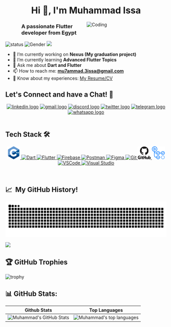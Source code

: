 <h1 align="center">Hi 👋, I'm Muhammad Issa</h1>

<img align="right" alt="Coding" width="250" 
  src="https://media3.giphy.com/media/v1.Y2lkPTc5MGI3NjExdTJiaXd2ZjF3OGFmb2JhNm9kNWs4bTBxZXRjZHUxcnN5eDQyZm8zMCZlcD12MV9pbnRlcm5hbF9naWZfYnlfaWQmY3Q9Zw/DbXSzkKLzy96e3uukf/giphy.gif">
  
<h3 align="flex" style="margin-left: 50px">A passionate Flutter developer from Egypt</h3>
  
![status](https://img.shields.io/badge/status-up-5D3FD3) ![Gender](https://img.shields.io/badge/gender-%F0%9F%A4%B5-lightgrey) ![](https://komarev.com/ghpvc/?username=mu7ammad-3issa&label=Profile%20views&color=blue&countColor=%237B1E7B&style=flat)
  
- 🔭 I’m currently working on **Nexus (My graduation project)**
- 🌱 I’m currently learning **Advanced Flutter Topics**
- 💬 Ask me about **Dart and Flutter**
- 📫 How to reach me: **mu7ammad.3issa@gmail.com**
- 📄 Know about my experiences: [My Resume/CV](https://drive.google.com/file/d/1FqN2qKkvw2_BaFZh4PkF92Oj2Eq3IDNk/view?usp=sharing)

<h2 align="left">Let's Connect and have a Chat! 💬</h2>

<div align="center">
  <a href="https://www.linkedin.com/in/mu7ammad-3issa" target="_blank"><img src="https://img.shields.io/static/v1?message=LinkedIn&logo=linkedin&label=&color=0077B5&logoColor=white&labelColor=&style=for-the-badge" height="35" alt="linkedin logo" /></a>
  <a href="mailto:mu7ammad.3issa@gmail.com" target="_blank"><img src="https://img.shields.io/static/v1?message=Gmail&logo=gmail&label=&color=D14836&logoColor=white&labelColor=&style=for-the-badge" height="35" alt="gmail logo" /></a>
  <a href="https://discord.com/users/3_issa" target="_blank"><img src="https://img.shields.io/static/v1?message=Discord&logo=discord&label=&color=7289DA&logoColor=white&labelColor=&style=for-the-badge" height="35" alt="discord logo" /></a>
  <a href="https://x.com/mu7ammad_3issa" target="_blank"><img src="https://img.shields.io/static/v1?message=Twitter&logo=twitter&label=&color=1DA1F2&logoColor=white&labelColor=&style=for-the-badge" height="35" alt="twitter logo" /></a>
  <a href="https://t.me/mu7ammad_3issa" target="_blank"><img src="https://img.shields.io/static/v1?message=Telegram&logo=telegram&label=&color=2CA5E0&logoColor=white&labelColor=&style=for-the-badge" height="35" alt="telegram logo" /></a>
  <a href="https://wa.me/+201557372814" target="_blank"><img src="https://img.shields.io/static/v1?message=Whatsapp&logo=whatsapp&label=&color=25D366&logoColor=white&labelColor=&style=for-the-badge" height="35" alt="whatsapp logo" /></a>
</div>

<br/>

<h2 align="left">Tech Stack 🛠</h2>

<p align="center">
  <a href="https://cplusplus.com/" target="_blank" rel="noreferrer"> <img src="https://raw.githubusercontent.com/devicons/devicon/master/icons/cplusplus/cplusplus-original.svg" alt="C++" width="40" height="40"/> </a>
  <a href="https://dart.dev" target="_blank" rel="noreferrer"> <img src="https://www.vectorlogo.zone/logos/dartlang/dartlang-icon.svg" alt="Dart" width="40" height="40"/> </a>
  <a href="https://flutter.dev" target="_blank" rel="noreferrer"> <img src="https://www.vectorlogo.zone/logos/flutterio/flutterio-icon.svg" alt="Flutter" width="40" height="40"/> </a>
  <a href="https://firebase.google.com/" target="_blank" rel="noreferrer"> <img src="https://www.vectorlogo.zone/logos/firebase/firebase-icon.svg" alt="Firebase" width="40" height="40"/> </a>
  <a href="https://www.postman.com" target="_blank" rel="noreferrer"> <img src="https://www.vectorlogo.zone/logos/getpostman/getpostman-icon.svg" alt="Postman" width="40" height="40"/> </a>
  <a href="https://www.figma.com/" target="_blank" rel="noreferrer"> <img src="https://www.vectorlogo.zone/logos/figma/figma-icon.svg" alt="Figma" width="40" height="40"/> </a>
  <a href="https://git-scm.com/" target="_blank" rel="noreferrer"> <img src="https://www.vectorlogo.zone/logos/git-scm/git-scm-icon.svg" alt="Git" width="40" height="40"/> </a>
  <a href="https://github.com/" target="_blank" rel="noreferrer"> <img src="https://raw.githubusercontent.com/devicons/devicon/master/icons/github/github-original-wordmark.svg" alt="GitHub" width="40" height="40"/> </a>
  <a href="https://github.com/features/actions" target="_blank" rel="noreferrer"> <img src="https://raw.githubusercontent.com/devicons/devicon/master/icons/githubactions/githubactions-original.svg" alt="GitHub Actions" width="40" height="40"/> </a>
  <a href="https://code.visualstudio.com/" target="_blank" rel="noreferrer"> <img src="https://upload.wikimedia.org/wikipedia/commons/thumb/9/9a/Visual_Studio_Code_1.35_icon.svg/1024px-Visual_Studio_Code_1.35_icon.svg.png" alt="VSCode" width="40" height="40"/> </a>
  <a href="https://visualstudio.microsoft.com/" target="_blank" rel="noreferrer"> <img src="https://upload.wikimedia.org/wikipedia/commons/thumb/5/59/Visual_Studio_Icon_2019.svg/1024px-Visual_Studio_Icon_2019.svg.png" alt="Visual Studio" width="40" height="40"/> </a>
</p>

<br/>

 <h2> 📈 &nbsp;My GitHub History!</h2>

<img src="https://raw.githubusercontent.com/mu7ammad-3issa/mu7ammad-3issa/output/snake.svg" alt="Snake animation" />

<p align="left">
  <img src="https://capsule-render.vercel.app/api?type=waving&color=gradient&height=100&section=footer"/>

## 🏆 GitHub Trophies

![trophy](https://github-profile-trophy.vercel.app/?username=mu7ammad-3issa&theme=onedark)

## 📊 GitHub Stats:
| Github Stats | Top Languages |
| --- | --- |
| ![Muhammad's GitHub Stats](https://denvercoder1-github-readme-stats.vercel.app/api/?username=mu7ammad-3issa&show_icons=true&include_all_commits=true&count_private=true&theme=react&hide_border=true&bg_color=1F222E&title_color=F85D7F&icon_color=F8D866) | ![Muhammad's top languages](https://github-readme-stats.vercel.app/api/top-langs/?username=mu7ammad-3issa&layout=compact&theme=radical&title_color=F85D7F&bg_color=1F222E) |
